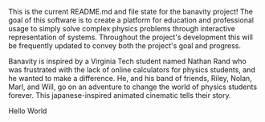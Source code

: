 This is the current README.md and file state for the banavity project! The goal of this software is to create a platform for education and professional usage to simply solve complex physics problems through interactive representation of systems. Throughout the project's development this will be frequently updated to convey both the project's goal and progress.

Banavity is inspired by a Virginia Tech student named Nathan Rand who was frustrated with the lack of online calculators for physics students, and he wanted to make a difference. He, and his band of friends, Riley, Nolan, Marl, and Will, go on an adventure to change the world of physics students forever. This japanese-inspired animated cinematic tells their story.

Hello World

